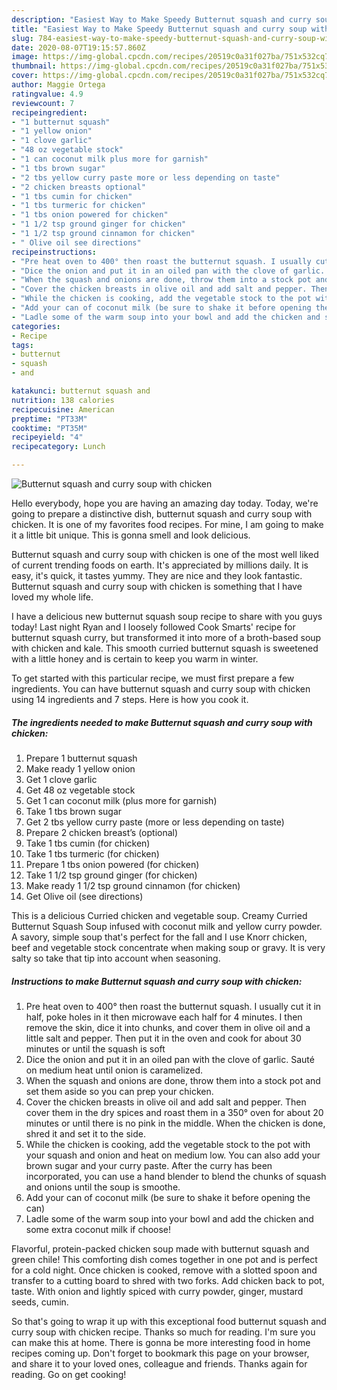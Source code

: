 ```yaml
---
description: "Easiest Way to Make Speedy Butternut squash and curry soup with chicken"
title: "Easiest Way to Make Speedy Butternut squash and curry soup with chicken"
slug: 784-easiest-way-to-make-speedy-butternut-squash-and-curry-soup-with-chicken
date: 2020-08-07T19:15:57.860Z
image: https://img-global.cpcdn.com/recipes/20519c0a31f027ba/751x532cq70/butternut-squash-and-curry-soup-with-chicken-recipe-main-photo.jpg
thumbnail: https://img-global.cpcdn.com/recipes/20519c0a31f027ba/751x532cq70/butternut-squash-and-curry-soup-with-chicken-recipe-main-photo.jpg
cover: https://img-global.cpcdn.com/recipes/20519c0a31f027ba/751x532cq70/butternut-squash-and-curry-soup-with-chicken-recipe-main-photo.jpg
author: Maggie Ortega
ratingvalue: 4.9
reviewcount: 7
recipeingredient:
- "1 butternut squash"
- "1 yellow onion"
- "1 clove garlic"
- "48 oz vegetable stock"
- "1 can coconut milk plus more for garnish"
- "1 tbs brown sugar"
- "2 tbs yellow curry paste more or less depending on taste"
- "2 chicken breasts optional"
- "1 tbs cumin for chicken"
- "1 tbs turmeric for chicken"
- "1 tbs onion powered for chicken"
- "1 1/2 tsp ground ginger for chicken"
- "1 1/2 tsp ground cinnamon for chicken"
- " Olive oil see directions"
recipeinstructions:
- "Pre heat oven to 400° then roast the butternut squash. I usually cut it in half, poke holes in it then microwave each half for 4 minutes. I then remove the skin, dice it into chunks, and cover them in olive oil and a little salt and pepper. Then put it in the oven and cook for about 30 minutes or until the squash is soft"
- "Dice the onion and put it in an oiled pan with the clove of garlic. Sauté on medium heat until onion is caramelized."
- "When the squash and onions are done, throw them into a stock pot and set them aside so you can prep your chicken."
- "Cover the chicken breasts in olive oil and add salt and pepper. Then cover them in the dry spices and roast them in a 350° oven for about 20 minutes or until there is no pink in the middle. When the chicken is done, shred it and set it to the side."
- "While the chicken is cooking, add the vegetable stock to the pot with your squash and onion and heat on medium low. You can also add your brown sugar and your curry paste. After the curry has been incorporated, you can use a hand blender to blend the chunks of squash and onions until the soup is smoothe."
- "Add your can of coconut milk (be sure to shake it before opening the can)"
- "Ladle some of the warm soup into your bowl and add the chicken and some extra coconut milk if choose!"
categories:
- Recipe
tags:
- butternut
- squash
- and

katakunci: butternut squash and 
nutrition: 138 calories
recipecuisine: American
preptime: "PT33M"
cooktime: "PT35M"
recipeyield: "4"
recipecategory: Lunch

---
```



![Butternut squash and curry soup with chicken](https://img-global.cpcdn.com/recipes/20519c0a31f027ba/751x532cq70/butternut-squash-and-curry-soup-with-chicken-recipe-main-photo.jpg)

Hello everybody, hope you are having an amazing day today. Today, we're going to prepare a distinctive dish, butternut squash and curry soup with chicken. It is one of my favorites food recipes. For mine, I am going to make it a little bit unique. This is gonna smell and look delicious.

Butternut squash and curry soup with chicken is one of the most well liked of current trending foods on earth. It's appreciated by millions daily. It is easy, it's quick, it tastes yummy. They are nice and they look fantastic. Butternut squash and curry soup with chicken is something that I have loved my whole life.

I have a delicious new butternut squash soup recipe to share with you guys today! Last night Ryan and I loosely followed Cook Smarts&#39; recipe for butternut squash curry, but transformed it into more of a broth-based soup with chicken and kale. This smooth curried butternut squash is sweetened with a little honey and is certain to keep you warm in winter.


To get started with this particular recipe, we must first prepare a few ingredients. You can have butternut squash and curry soup with chicken using 14 ingredients and 7 steps. Here is how you cook it.

<!--inarticleads1-->

##### The ingredients needed to make Butternut squash and curry soup with chicken:

1. Prepare 1 butternut squash
1. Make ready 1 yellow onion
1. Get 1 clove garlic
1. Get 48 oz vegetable stock
1. Get 1 can coconut milk (plus more for garnish)
1. Take 1 tbs brown sugar
1. Get 2 tbs yellow curry paste (more or less depending on taste)
1. Prepare 2 chicken breast’s (optional)
1. Take 1 tbs cumin (for chicken)
1. Take 1 tbs turmeric (for chicken)
1. Prepare 1 tbs onion powered (for chicken)
1. Take 1 1/2 tsp ground ginger (for chicken)
1. Make ready 1 1/2 tsp ground cinnamon (for chicken)
1. Get  Olive oil (see directions)


This is a delicious Curried chicken and vegetable soup. Creamy Curried Butternut Squash Soup infused with coconut milk and yellow curry powder. A savory, simple soup that&#39;s perfect for the fall and I use Knorr chicken, beef and vegetable stock concentrate when making soup or gravy. It is very salty so take that tip into account when seasoning. 

<!--inarticleads2-->

##### Instructions to make Butternut squash and curry soup with chicken:

1. Pre heat oven to 400° then roast the butternut squash. I usually cut it in half, poke holes in it then microwave each half for 4 minutes. I then remove the skin, dice it into chunks, and cover them in olive oil and a little salt and pepper. Then put it in the oven and cook for about 30 minutes or until the squash is soft
1. Dice the onion and put it in an oiled pan with the clove of garlic. Sauté on medium heat until onion is caramelized.
1. When the squash and onions are done, throw them into a stock pot and set them aside so you can prep your chicken.
1. Cover the chicken breasts in olive oil and add salt and pepper. Then cover them in the dry spices and roast them in a 350° oven for about 20 minutes or until there is no pink in the middle. When the chicken is done, shred it and set it to the side.
1. While the chicken is cooking, add the vegetable stock to the pot with your squash and onion and heat on medium low. You can also add your brown sugar and your curry paste. After the curry has been incorporated, you can use a hand blender to blend the chunks of squash and onions until the soup is smoothe.
1. Add your can of coconut milk (be sure to shake it before opening the can)
1. Ladle some of the warm soup into your bowl and add the chicken and some extra coconut milk if choose!


Flavorful, protein-packed chicken soup made with butternut squash and green chile! This comforting dish comes together in one pot and is perfect for a cold night. Once chicken is cooked, remove with a slotted spoon and transfer to a cutting board to shred with two forks. Add chicken back to pot, taste. With onion and lightly spiced with curry powder, ginger, mustard seeds, cumin. 

So that's going to wrap it up with this exceptional food butternut squash and curry soup with chicken recipe. Thanks so much for reading. I'm sure you can make this at home. There is gonna be more interesting food in home recipes coming up. Don't forget to bookmark this page on your browser, and share it to your loved ones, colleague and friends. Thanks again for reading. Go on get cooking!

